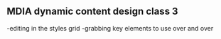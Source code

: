 ## MDIA dynamic content design class 3

-editing in the styles grid
-grabbing key elements to use over and over
